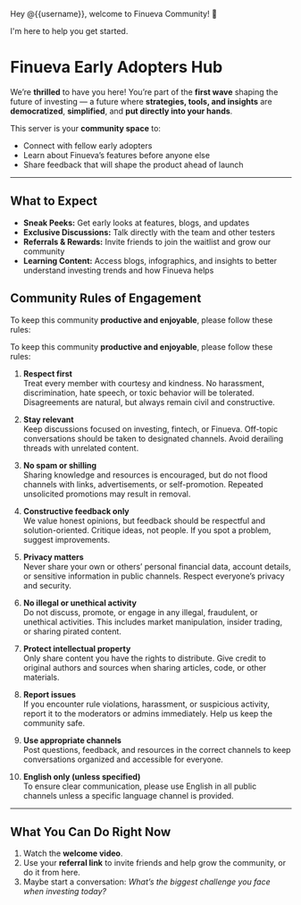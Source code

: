 Hey @{{username}}, welcome to Finueva Community! 🎉

I'm here to help you get started.

# **Finueva Early Adopters Hub**

We’re **thrilled** to have you here!
You’re part of the **first wave** shaping the future of investing —
a future where **strategies, tools, and insights** are **democratized**, **simplified**, and **put directly into your hands**.

This server is your **community space** to:

-   Connect with fellow early adopters
-   Learn about Finueva’s features before anyone else
-   Share feedback that will shape the product ahead of launch

---

## What to Expect

-   **Sneak Peeks:** Get early looks at features, blogs, and updates
-   **Exclusive Discussions:** Talk directly with the team and other testers
-   **Referrals & Rewards:** Invite friends to join the waitlist and grow our community
-   **Learning Content:** Access blogs, infographics, and insights to better understand investing trends and how Finueva helps

## Community Rules of Engagement

To keep this community **productive and enjoyable**, please follow these rules:

To keep this community **productive and enjoyable**, please follow these rules:

1. **Respect first**  
   Treat every member with courtesy and kindness. No harassment, discrimination, hate speech, or toxic behavior will be tolerated. Disagreements are natural, but always remain civil and constructive.

2. **Stay relevant**  
   Keep discussions focused on investing, fintech, or Finueva. Off-topic conversations should be taken to designated channels. Avoid derailing threads with unrelated content.

3. **No spam or shilling**  
   Sharing knowledge and resources is encouraged, but do not flood channels with links, advertisements, or self-promotion. Repeated unsolicited promotions may result in removal.

4. **Constructive feedback only**  
   We value honest opinions, but feedback should be respectful and solution-oriented. Critique ideas, not people. If you spot a problem, suggest improvements.

5. **Privacy matters**  
   Never share your own or others’ personal financial data, account details, or sensitive information in public channels. Respect everyone’s privacy and security.

6. **No illegal or unethical activity**  
   Do not discuss, promote, or engage in any illegal, fraudulent, or unethical activities. This includes market manipulation, insider trading, or sharing pirated content.

7. **Protect intellectual property**  
   Only share content you have the rights to distribute. Give credit to original authors and sources when sharing articles, code, or other materials.

8. **Report issues**  
   If you encounter rule violations, harassment, or suspicious activity, report it to the moderators or admins immediately. Help us keep the community safe.

9. **Use appropriate channels**  
   Post questions, feedback, and resources in the correct channels to keep conversations organized and accessible for everyone.

10. **English only (unless specified)**  
    To ensure clear communication, please use English in all public channels unless a specific language channel is provided.

---

## What You Can Do Right Now

1. Watch the **welcome video**.
1. Use your **referral link** to invite friends and help grow the community, or do it from here.
1. Maybe start a conversation:
   _What’s the biggest challenge you face when investing today?_
